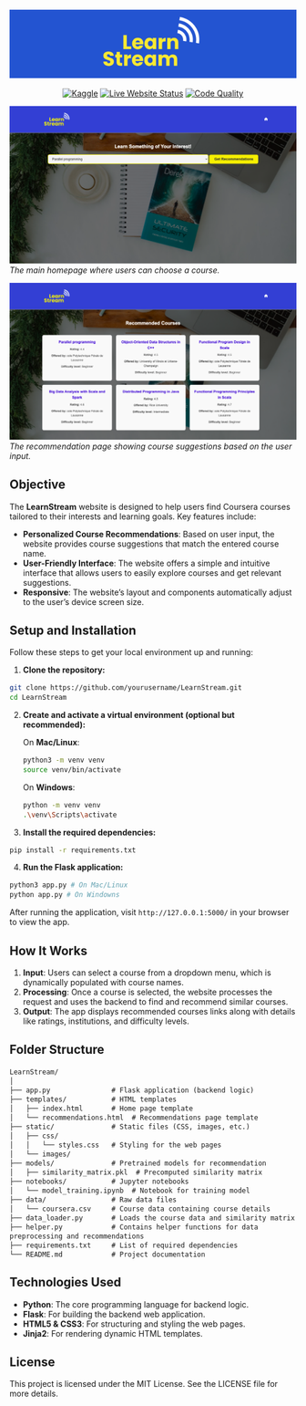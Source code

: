 <h1 align="center" style="background-color: #2354d1; padding: 0px;">
    <div style="display: inline-block;">
        <img alt="LearnStream Logo" width="200px" src="static/images/logo.png">
    </div>
</h1>

<div align="center">

[![Kaggle](https://img.shields.io/badge/Kaggle-Notebook-orange?style=flat&logo=kaggle&logoColor=white)](https://www.kaggle.com/your-kaggle-profile)
[![Live Website Status](https://img.shields.io/badge/Live_App-Online-brightgreen)](https://mechanical-oralia-bushra-e3bf072d.koyeb.app/)
[![Code Quality](https://img.shields.io/scrutinizer/g/bushraqurban/LearnStream.svg)](https://scrutinizer-ci.com/g/bushraqurban/LearnStream)

</div>


![Homepage Screenshot](static/images/screenshot_index.png)
*The main homepage where users can choose a course.*

![Recommendation Screenshot](static/images/screenshot_recommendations.png)
*The recommendation page showing course suggestions based on the user input.*


## Objective 

The **LearnStream** website is designed to help users find Coursera courses tailored to their interests and learning goals. Key features include:

- **Personalized Course Recommendations**: Based on user input, the website provides course suggestions that match the entered course name.
- **User-Friendly Interface**: The website offers a simple and intuitive interface that allows users to easily explore courses and get relevant suggestions.
- **Responsive**: The website’s layout and components automatically adjust to the user’s device screen size.


## Setup and Installation 

Follow these steps to get your local environment up and running:

1.  **Clone the repository:**

```bash
git clone https://github.com/yourusername/LearnStream.git
cd LearnStream
```

2.  **Create and activate a virtual environment (optional but recommended):**
    
    On **Mac/Linux**:
    
    ```bash
    python3 -m venv venv
    source venv/bin/activate
    ```
    
    On **Windows**:
    
    ```bash
    python -m venv venv
    .\venv\Scripts\activate    
    ```
    
3.  **Install the required dependencies:**
    
```bash
pip install -r requirements.txt
```

4.  **Run the Flask application:**

```bash
python3 app.py # On Mac/Linux
python app.py # On Windowns
```

After running the application, visit `http://127.0.0.1:5000/` in your browser to view the app.


## How It Works 

1.  **Input**: Users can select a course from a dropdown menu, which is dynamically populated with course names.
2.  **Processing**: Once a course is selected, the website processes the request and uses the backend to find and recommend similar courses.
3.  **Output**: The app displays recommended courses links along with details like ratings, institutions, and difficulty levels.


## Folder Structure 

```plaintext
LearnStream/
│
├── app.py               # Flask application (backend logic)
├── templates/           # HTML templates
│   ├── index.html       # Home page template
│   └── recommendations.html  # Recommendations page template
├── static/              # Static files (CSS, images, etc.)
│   ├── css/
│   │   └── styles.css   # Styling for the web pages
│   └── images/
├── models/              # Pretrained models for recommendation
│   ├── similarity_matrix.pkl  # Precomputed similarity matrix
├── notebooks/           # Jupyter notebooks
│   └── model_training.ipynb  # Notebook for training model
├── data/                # Raw data files
│   └── coursera.csv     # Course data containing course details
├── data_loader.py       # Loads the course data and similarity matrix
├── helper.py            # Contains helper functions for data preprocessing and recommendations
├── requirements.txt     # List of required dependencies
└── README.md            # Project documentation
```


## Technologies Used 

-   **Python**: The core programming language for backend logic.
-   **Flask**: For building the backend web application.
-   **HTML5 & CSS3**: For structuring and styling the web pages.
-   **Jinja2**: For rendering dynamic HTML templates.


## License 

This project is licensed under the MIT License. See the LICENSE file for more details.
